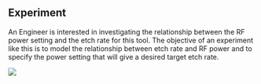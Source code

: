 ## Experiment

An Engineer is interested in investigating the relationship between the RF power setting and the etch rate for this tool. The objective of an experiment like this is to model the relationship between etch rate and RF power and to specify the power setting that will give a desired target etch rate.

![](./A~power.png)
